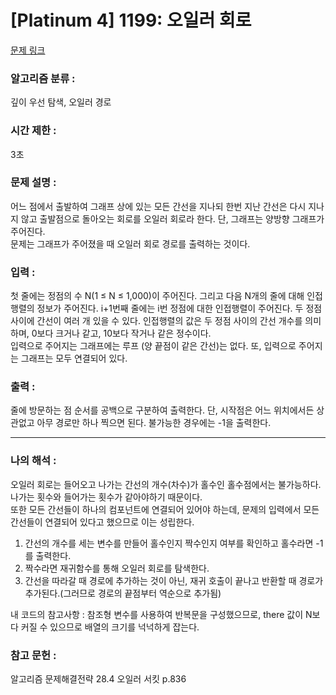 [Platinum 4] 1199: 오일러 회로
====================================  
[문제 링크](https://www.acmicpc.net/problem/1199)  

### 알고리즘 분류 :  
깊이 우선 탐색, 오일러 경로  

### 시간 제한 :  
3초  

### 문제 설명 :  
어느 점에서 출발하여 그래프 상에 있는 모든 간선을 지나되 한번 지난 간선은 다시 지나지 않고 출발점으로 돌아오는 회로를 오일러 회로라 한다. 단, 그래프는 양방향 그래프가 주어진다.  
문제는 그래프가 주어졌을 때 오일러 회로 경로를 출력하는 것이다.  

### 입력 :   
첫 줄에는 정점의 수 N(1 ≤ N ≤ 1,000)이 주어진다. 그리고 다음 N개의 줄에 대해 인접행렬의 정보가 주어진다. i+1번째 줄에는 i번 정점에 대한 인접행렬이 주어진다. 
두 정점 사이에 간선이 여러 개 있을 수 있다. 인접행렬의 값은 두 정점 사이의 간선 개수를 의미하며, 0보다 크거나 같고, 10보다 작거나 같은 정수이다.  
입력으로 주어지는 그래프에는 루프 (양 끝점이 같은 간선)는 없다. 또, 입력으로 주어지는 그래프는 모두 연결되어 있다.  

### 출력 :   
줄에 방문하는 점 순서를 공백으로 구분하여 출력한다. 단, 시작점은 어느 위치에서든 상관없고 아무 경로만 하나 찍으면 된다. 불가능한 경우에는 -1을 출력한다.  

-----------------------------------------------------------  
### 나의 해석 :  
오일러 회로는 들어오고 나가는 간선의 개수(차수)가 홀수인 홀수점에서는 불가능하다.  나가는 횟수와 들어가는 횟수가 같아야하기 때문이다.  
또한 모든 간선들이 하나의 컴포넌트에 연결되어 있어야 하는데, 문제의 입력에서 모든 간선들이 연결되어 있다고 했으므로 이는 성립한다.  
1. 간선의 개수를 세는 변수를 만들어 홀수인지 짝수인지 여부를 확인하고 홀수라면 -1를 출력한다.  
2. 짝수라면 재귀함수를 통해 오일러 회로를 탐색한다.
3. 간선을 따라갈 때 경로에 추가하는 것이 아닌, 재귀 호출이 끝나고 반환할 때 경로가 추가된다.(그러므로 경로의 끝점부터 역순으로 추가됨)
  
내 코드의 참고사항 : 참조형 변수를 사용하여 반복문을 구성했으므로, there 값이 N보다 커질 수 있으므로 배열의 크기를 넉넉하게 잡는다.

### 참고 문헌 :  
알고리즘 문제해결전략 28.4 오일러 서킷 p.836
